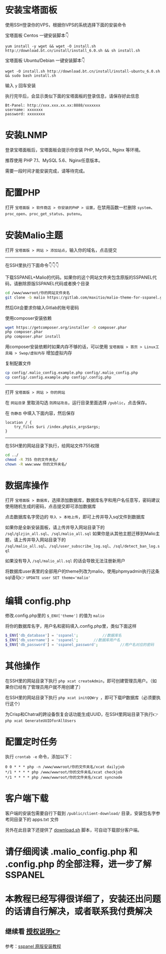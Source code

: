# 安装宝塔面板
使用SSH登录你的VPS，根据你VPS的系统选择下面的安装命令

宝塔面板 Centos 一键安装脚本👇

`yum install -y wget && wget -O install.sh http://download.bt.cn/install/install_6.0.sh && sh install.sh`

宝塔面板 Ubuntu/Debian 一键安装脚本👇

`wget -O install.sh http://download.bt.cn/install/install-ubuntu_6.0.sh && sudo bash install.sh`

输入 `y` 回车安装

执行完毕后，会显示类似下面的宝塔面板的登录信息，请保存好此信息
```
Bt-Panel: http://xxx.xxx.xx.xx:8888/xxxxxxx
username: xxxxxxx
password: xxxxxxxx
```

# 安装LNMP
登录宝塔面板后，宝塔面板会提示你安装 PHP, MySQL, Nginx 等环境。

推荐使用 PHP 7.1、MySQL 5.6、Nginx任意版本。

需要一段时间才能安装完成，请等待完成。

# 配置PHP
打开 `宝塔面版 > 软件商店 > 你安装的PHP > 设置`，在禁用函数一栏删除 `system`、`proc_open`、`proc_get_status`、`putenv`。

# 安装Malio主题
打开 `宝塔面版 > 网站 > 添加站点`，输入你的域名，点击提交

---
在SSH里执行下面命令👇👇👇

下载SSPANEL+Malio的代码。如果你的这个网站文件夹包含原版的SSPANEL代码，请删除原版SSPANEL代码或者换个目录
```bash
cd /www/wwwroot/你的网站文件夹名
git clone -b malio https://gitlab.com/maxitio/malio-theme-for-sspanel.git tmp && mv tmp/.git . && rm -rf tmp && git reset --hard
```
然后Git会要求你输入Gitlab的账号密码

使用composer安装依赖
```bash
wget https://getcomposer.org/installer -O composer.phar
php composer.phar
php composer.phar install
```
用composer安装依赖时如果内存不够的话，可以使用 `宝塔面版 > 首页 > Linux工具箱 > Swap/虚拟内存` 增加虚拟内存

复制配置文件
```bash
cp config/.malio_config.example.php config/.malio_config.php
cp config/.config.example.php config/.config.php
```
---
打开 `宝塔面版 > 网站 > 你的网站`

在 `网站目录` 里取消勾选 `防跨站攻击`，运行目录里面选择 `/public`，点击保存。

在 `伪静态` 中填入下面内容，然后保存
```nginx
location / {
    try_files $uri /index.php$is_args$args;
}
```
---
在SSH里的网站目录下执行，给网站文件755权限
```bash
cd ../
chmod -R 755 你的文件夹名/
chown -R www:www 你的文件夹名/
```

# 数据库操作
打开 `宝塔面版 > 数据库`，选择添加数据库，数据库名字和用户名任意写，密码建议使用随机生成的密码，点击提交即可添加数据库

点击数据库名字旁边的 `导入 > 本地上传`，即可上传并导入sql文件到数据库

如果你是全新安装面板，请上传并导入网站目录下的 `/sql/glzjin_all.sql`、`/sql/malio_all.sql`
如果你是从其他主题迁移到Malio主题，请上传并导入网站目录下的 `/sql/malio_all.sql`、`/sql/user_subscribe_log.sql`、`/sql/detect_ban_log.sql`

如果没有导入 `/sql/malio_all.sql` 的话会导致无法注册新用户

将数据库user表里的全部用户的theme列改为malio，使用phpmyadmin执行这条sql语句👉 `UPDATE user SET theme='malio'`


# 编辑 config.php
修改.config.php里的 `$_ENV['theme']` 的值为 `malio`

将你的数据库名字，用户名和密码填入.config.php里，类似下面这样
```php
$_ENV['db_database'] = 'sspanel';			//数据库名
$_ENV['db_username'] = 'sspanel';		//数据库用户名
$_ENV['db_password'] = 'sspanel_password';			//用户名对应的密码
```

# 其他操作
在SSH里的网站目录下执行 `php xcat createAdmin`，即可创建管理员用户。（如果你已经有了管理员用户就不用创建了）

在SSH里的网站目录下执行 `php xcat initQQWry
`，即可下载IP数据库（必须要执行这个）


为Crisp和Chatra的跨设备恢复会话功能生成UUID，在SSH里网站目录下执行👉 `php xcat GenerateUUIDforAllUsers`

# 配置定时任务
执行 `crontab -e` 命令，添加以下：
```
0 0 * * * php -n /www/wwwroot/你的文件夹名/xcat dailyjob
*/1 * * * * php /www/wwwroot/你的文件夹名/xcat checkjob
*/1 * * * * php /www/wwwroot/你的文件夹名/xcat syncnode
```

# 客户端下载
客户端的安装包需要自行下载到 `/public/client-download/` 目录，安装包名字参考同目录下的 apps.txt 文件

另外在此目录下还提供了 [download.sh](https://github.com/sspanel-uim/ssr-download-updater) 脚本，可自动下载部分客户端。

# 请仔细阅读 .malio_config.php 和 .config.php 的全部注释，进一步了解SSPANEL

# 本教程已经写得很详细了，安装还出问题的话请自行解决，或者联系我付费解决

## 继续看 [授权说明👉](https://gitlab.com/maxitio/malio-theme-for-sspanel/wikis/授权说明)

参考：[sspanel 原版安装教程](https://blog.anank.ke/w/SSPanel_with_DROP_DATABASE_BT)